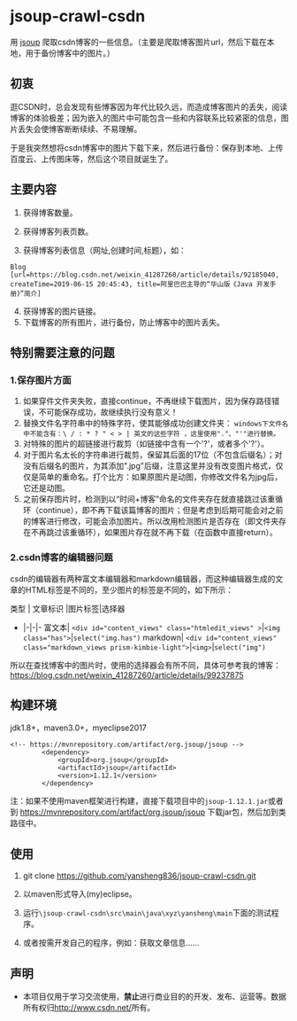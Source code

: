 # jsoup-crawl-csdn

用 [jsoup](https://github.com/jhy/jsoup) 爬取csdn博客的一些信息。（主要是爬取博客图片url，然后下载在本地，用于备份博客中的图片。）


## 初衷

逛CSDN时，总会发现有些博客因为年代比较久远，而造成博客图片的丢失，阅读博客的体验极差；因为嵌入的图片中可能包含一些和内容联系比较紧密的信息，图片丢失会使博客断断续续、不易理解。

于是我突然想将csdn博客中的图片下载下来，然后进行备份：保存到本地、上传百度云、上传图床等，然后这个项目就诞生了。


## 主要内容

1. 获得博客数量。

2. 获得博客列表页数。

3. 获得博客列表信息（网址,创建时间,标题），如：
```
Blog [url=https://blog.csdn.net/weixin_41287260/article/details/92185040, createTime=2019-06-15 20:45:43, title=阿里巴巴主导的“华山版《Java 开发手册》”简介]
```
4. 获得博客的图片链接。
5. 下载博客的所有图片，进行备份，防止博客中的图片丢失。



## 特别需要注意的问题

### 1.保存图片方面

1. 如果穿件文件夹失败，直接continue，不再继续下载图片，因为保存路径错误，不可能保存成功，故继续执行没有意义！
2. 替换文件名字符串中的特殊字符，使其能够成功创建文件夹：
`windows下文件名中不能含有：\ / : * ? " < > | 英文的这些字符 ，这里使用"."、"'"进行替换。`
3. 对特殊的图片的超链接进行裁剪（如链接中含有一个'?'，或者多个'?'）。
4. 对于图片名太长的字符串进行裁剪，保留其后面的17位（不包含后缀名）；对没有后缀名的图片，为其添加".jpg"后缀，注意这里并没有改变图片格式，仅仅是简单的重命名。打个比方：如果原图片是动图，你修改文件名为jpg后，它还是动图。
5. 之前保存图片时，检测到以“时间+博客”命名的文件夹存在就直接跳过该重循环（continue），即不再下载该篇博客的图片；但是考虑到后期可能会对之前的博客进行修改，可能会添加图片。所以改用检测图片是否存在（即文件夹存在不再跳过该重循环），如果图片存在就不再下载（在函数中直接return）。


### 2.csdn博客的编辑器问题

csdn的编辑器有两种富文本编辑器和markdown编辑器，而这种编辑器生成的文章的HTML标签是不同的，至少图片的标签是不同的，如下所示：

类型 | 文章标识 |图片标签|选择器
- |-|-|-
富文本| `<div id="content_views" class="htmledit_views" >`|`<img class="has">`|`select("img.has")`
markdown| `<div id="content_views" class="markdown_views prism-kimbie-light">`|`<img>`|`select("img")`

所以在查找博客中的图片时，使用的选择器会有所不同，具体可参考我的博客：<https://blog.csdn.net/weixin_41287260/article/details/99237875>



## 构建环境

jdk1.8+，maven3.0+，myeclipse2017

```maven
<!-- https://mvnrepository.com/artifact/org.jsoup/jsoup -->
		<dependency>
			<groupId>org.jsoup</groupId>
			<artifactId>jsoup</artifactId>
			<version>1.12.1</version>
		</dependency>
```

注：如果不使用maven框架进行构建，直接下载项目中的`jsoup-1.12.1.jar`或者到 <https://mvnrepository.com/artifact/org.jsoup/jsoup> 下载jar包，然后加到类路径中。



## 使用
1. git clone https://github.com/yansheng836/jsoup-crawl-csdn.git

2. 以maven形式导入(my)eclipse。

3. 运行`\jsoup-crawl-csdn\src\main\java\xyz\yansheng\main`下面的测试程序。

4. 或者按需开发自己的程序，例如：获取文章信息……



## 声明

- 本项目仅用于学习交流使用，**禁止**进行商业目的的开发、发布、运营等。数据所有权归<http://www.csdn.net/>所有。